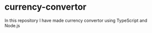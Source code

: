 # currency-convertor
In this repository I have made currency convertor using TypeScript and Node.js
